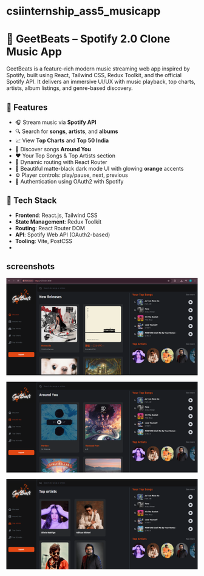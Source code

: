 # csiinternship_ass5_musicapp
# 🎵 GeetBeats – Spotify 2.0 Clone Music App

GeetBeats is a feature-rich modern music streaming web app inspired by Spotify, built using React, Tailwind CSS, Redux Toolkit, and the official Spotify API. It delivers an immersive UI/UX with music playback, top charts, artists, album listings, and genre-based discovery.

## 🌟 Features

- 🎧 Stream music via **Spotify API**
- 🔍 Search for **songs**, **artists**, and **albums**
- 📈 View **Top Charts** and **Top 50 India**
- 📍 Discover songs **Around You**
- ❤️ Your Top Songs & Top Artists section
- 🔄 Dynamic routing with React Router
- 🎨 Beautiful matte-black dark mode UI with glowing **orange** accents
- ⚙️ Player controls: play/pause, next, previous
- 🔐 Authentication using OAuth2 with Spotify

## 🔗 Tech Stack

- **Frontend**: React.js, Tailwind CSS
- **State Management**: Redux Toolkit
- **Routing**: React Router DOM
- **API**: Spotify Web API (OAuth2-based)
- **Tooling**: Vite, PostCSS
- 
## screenshots

![Main Discover Page](https://github.com/tanyarajput08/csiinternship_ass5_musicapp/blob/main/screenshots/Screenshot%202025-06-30%20211611.png)

![around you Page](https://github.com/tanyarajput08/csiinternship_ass5_musicapp/blob/main/screenshots/Screenshot%202025-06-30%20211622.png)

![top artist Page](https://github.com/tanyarajput08/csiinternship_ass5_musicapp/blob/main/screenshots/Screenshot%202025-06-30%20211637.png)

